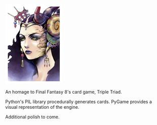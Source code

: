 ![alt text](/Assets/Portraits/Ultemecia.png)

An homage to Final Fantasy 8's card game, Triple Triad.

Python's PIL library procedurally generates cards. PyGame provides a visual representation of the engine.

Additional polish to come.